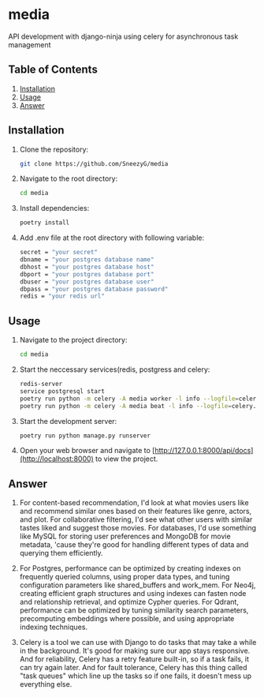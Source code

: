 # media
API development with django-ninja using celery for asynchronous task management


## Table of Contents

1. [Installation](#installation)
2. [Usage](#usage)
3. [Answer](#answer)


## Installation

1. Clone the repository:

    ```bash
    git clone https://github.com/SneezyG/media
    ```

2. Navigate to the root directory:

    ```bash
    cd media
    ```

3. Install dependencies:

    ```bash
    poetry install
    ```
    
4. Add .env file at the root directory with following variable:
     
    ```bash
    secret = "your secret"
    dbname = "your postgres database name"
    dbhost = "your postgres database host"
    dbport = "your postgres database port"
    dbuser = "your postgres database user"
    dbpass = "your postgres database password"
    redis = "your redis url"
    ```


## Usage

1. Navigate to the project directory:

    ```bash
    cd media
    ```

2. Start the neccessary services(redis, postgress and celery:

    ```bash
    redis-server
    service postgresql start
    poetry run python -m celery -A media worker -l info --logfile=celery.log --detach
    poetry run python -m celery -A media beat -l info --logfile=celery.beat.log --detach
    ```

3. Start the development server:

    ```bash
    poetry run python manage.py runserver
    ```

4. Open your web browser and navigate to [http://127.0.0.1:8000/api/docs](http://localhost:8000) to view the project.




## Answer
1. For content-based recommendation, I'd look at what movies users like and recommend similar ones based on their features like genre, actors, and plot. For collaborative filtering, I'd see what other users with similar tastes liked and suggest those movies. For databases, I'd use something like MySQL for storing user preferences and MongoDB for movie metadata, 'cause they're good for handling different types of data and querying them efficiently.

2. For Postgres, performance can be optimized by creating indexes on frequently queried columns, using proper data types, and tuning configuration parameters like shared_buffers and work_mem. For Neo4j, creating efficient graph structures and using indexes can fasten node and relationship retrieval, and optimize Cypher queries. For Qdrant, performance can be optimized by tuning similarity search parameters, precomputing embeddings where possible, and using appropriate indexing techniques.

3. Celery is a tool we can use with Django to do tasks that may take a while in the background. It's good for making sure our app stays responsive. And for reliability, Celery has a retry feature built-in, so if a task fails, it can try again later. And for fault tolerance, Celery has this thing called "task queues" which line up the tasks so if one fails, it doesn't mess up everything else.


